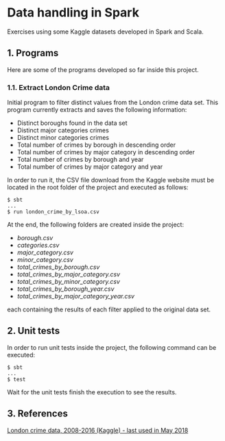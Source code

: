 # Data handling in Spark
Exercises using some Kaggle datasets developed in Spark and Scala.

## 1. Programs

Here are some of the programs developed so far inside this project.

### 1.1. Extract London Crime data
Initial program to filter distinct values from the London crime data set. This program currently
extracts and saves the following information:

* Distinct boroughs found in the data set
* Distinct major categories crimes
* Distinct minor categories crimes
* Total number of crimes by borough in descending order
* Total number of crimes by major category in descending order
* Total number of crimes by borough and year
* Total number of crimes by major category and year

In order to run it, the CSV file download from the Kaggle website must be located in the
root folder of the project and executed as follows:

```
$ sbt
...
$ run london_crime_by_lsoa.csv
```

At the end, the following folders are created inside the project:

* _borough.csv_
* _categories.csv_
* _major_category.csv_
* _minor_category.csv_
* _total_crimes_by_borough.csv_
* _total_crimes_by_major_category.csv_
* _total_crimes_by_minor_category.csv_
* _total_crimes_by_borough_year.csv_
* _total_crimes_by_major_category_year.csv_

each containing the results of each filter applied to the original data set.

## 2. Unit tests

In order to run unit tests inside the project, the following command can be executed:

```
$ sbt
...
$ test
```

Wait for the unit tests finish the execution to see the results.

## 3. References

[London crime data, 2008-2016 (Kaggle) - last used in May 2018](https://www.kaggle.com/jboysen/london-crime/data)
